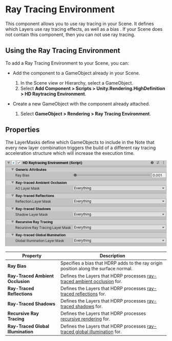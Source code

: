 # Ray Tracing Environment

This component allows you to use ray tracing in your Scene. It defines which Layers use ray tracing effects, as well as a bias . If your Scene does not contain this component, then you can not use ray tracing.

## Using the Ray Tracing Environment

To add a Ray Tracing Environment to your Scene, you can:

* Add the component to a GameObject already in your Scene.

	1. In the Scene view or Hierarchy, select a GameObject.
	2. Select **Add Component > Scripts > Unity.Rendering.HighDefinition > HD Raytracing Environment**.

* Create a new GameObject with the component already attached.

    1. Select **GameObject > Rendering > Ray Tracing Environment**.

## Properties

The LayerMasks define which GameObjects to include in the  Note that every new layer combination triggers the build of a different ray tracing acceleration structure which will increase the execution time.

![](Images/RayTracingEnvironment1.png)

| Property                           | Description                                                  |
| ---------------------------------- | ------------------------------------------------------------ |
| **Ray Bias**                       | Specifies a bias that HDRP adds to the ray origin position along the surface normal. |
| **Ray-Traced Ambient Occlusion**   | Defines the Layers that HDRP processes [ray-traced ambient occlusion](Ray-Traced-Ambient-Occlusion.html) for. |
| **Ray-Traced Reflections**         | Defines the Layers that HDRP processes [ray-traced reflections](Ray-Traced-Reflections.html) for. |
| **Ray-Traced Shadows**             | Defines the Layers that HDRP processes [ray-traced shadows](Ray-Traced-Shadows.html) for. |
| **Recursive Ray Tracing**          | Defines the Layers that HDRP processes [recursive rendering](Ray-Tracing-Recursive-Rendering.html) for. |
| **Ray-Traced Global Illumination** | Defines the Layers that HDRP processes [ray-traced global illumination](Ray-Traced-Global-Illumination.html) for. |
